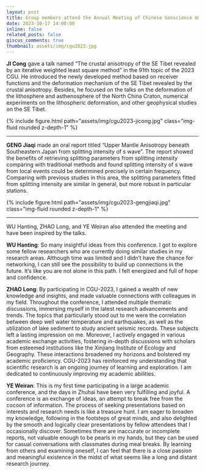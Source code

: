 ```yaml
---
layout: post
title: Group members attend the Annual Meeting of Chinese Geoscience Union in 2023.10.13-2023.10.17 (CGU-2023)
date: 2023-10-17 14:00:00
inline: false
related_posts: false
giscus_comments: true
thumbnail: assets/img/cgu2023.jpg
---
```


**JI Cong** gave a talk named “The crustal anisotropy of the SE Tibet revealed by an iterative weighted least square method” in the 91th topic of the 2023 CGU. He introduced the newly developed method based on receiver functions and the deformation mechanism of the SE Tibet revealed by the crustal anisotropy. Besides, he focused on the talks on the deformation of the lithosphere and asthenosphere of the North China Craton, numerical experiments on the lithospheric deformation, and other geophysical studies on the SE Tibet.




<div class="row">
    <div class="col-sm mt-3 mt-md-0">
        {% include figure.html path="assets/img/cgu2023-jicong.jpg" class="img-fluid rounded z-depth-1" %}
</div>
</div>


***

**GENG Jiaqi** made an oral report titled “Upper Mantle Anisotropy beneath Southeastern Japan from splitting intensity of s wave”. The report showed the benefits of retrieving splitting parameters from splitting intensity comparing with traditional methods and found splitting intensity of s wave from local events could be determined precisely in certain frequency. Comparing with previous studies in this area, the splitting parameters fitted from splitting intensity are similar in general, but more robust in particular stations.



<div class="row">
    <div class="col-sm mt-3 mt-md-0">
        {% include figure.html path="assets/img/cgu2023-gengjiaqi.jpg" class="img-fluid rounded z-depth-1" %}
</div>
</div>

***

WU Hanting, ZHAO Long, and YE Weiran also attended the meeting and have been inspired by the talks.

**WU Hanting**: So many insightful ideas from this conference. I got to explore some fellow researchers who are currently doing similar studies in my research areas. Although time was limited and I didn’t have the chance for networking, I can still see the possibility to build up connections in the future. It’s like you are not alone in this path. I felt energized and full of hope and confidence.

**ZHAO Long**: By participating in CGU-2023, I gained a wealth of new knowledge and insights, and made valuable connections with colleagues in my field. Throughout the conference, I attended multiple thematic discussions, immersing myself in the latest research advancements and trends. The topics that particularly stood out to me were the correlation between deep well water temperature and earthquakes, as well as the utilization of lake sediment to study ancient seismic records. These subjects left a lasting impression on me. Moreover, I actively engaged in various academic exchange activities, fostering in-depth discussions with scholars from esteemed institutions like the Xinjiang Institute of Ecology and Geography. These interactions broadened my horizons and bolstered my academic proficiency. CGU-2023 has reinforced my understanding that scientific research is an ongoing journey of learning and exploration. I am dedicated to continuously improving my academic abilities.

**YE Weiran**: This is my first time participating in a large academic conference, and the days in Zhuhai have been very fulfilling and joyful. A conference is an exchange of ideas, an attempt to break free from the cocoon of information. The process of seeking presentations based on interests and research needs is like a treasure hunt. I am eager to broaden my knowledge, following in the footsteps of great minds, and also delighted by the smooth and logically clear presentations by fellow attendees that I occasionally discover. Sometimes there are inaccurate or incomplete reports, not valuable enough to be pearls in my hands, but they can be used for casual conversations with classmates during meal breaks. By learning from others and examining oneself, I can feel that there is a close passion and meaningful existence in the midst of what seems like a long and distant research journey.